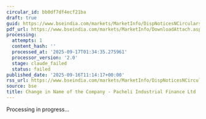 ```yaml
---
circular_id: bb0df7df4ecf21ba
draft: true
guid: https://www.bseindia.com/markets/MarketInfo/DispNoticesNCirculars.aspx?Noticeid={E71066D3-72EE-4074-A834-35281FE8531A}&noticeno=20250916-34&dt=09/16/2025&icount=34&totcount=79&flag=0
pdf_url: https://www.bseindia.com/markets/MarketInfo/DownloadAttach.aspx?id=20250916-34&attachedId=a7e011b8-cbb6-4fec-8c57-fbdb7e14bf15
processing:
  attempts: 1
  content_hash: ''
  processed_at: '2025-09-17T01:34:35.275961'
  processor_version: '2.0'
  stage: claude_failed
  status: failed
published_date: '2025-09-16T11:14:17+00:00'
rss_url: https://www.bseindia.com/markets/MarketInfo/DispNoticesNCirculars.aspx?Noticeid={E71066D3-72EE-4074-A834-35281FE8531A}&noticeno=20250916-34&dt=09/16/2025&icount=34&totcount=79&flag=0
source: bse
title: Change in Name of the Company - Pacheli Industrial Finance Ltd
---
```


Processing in progress...